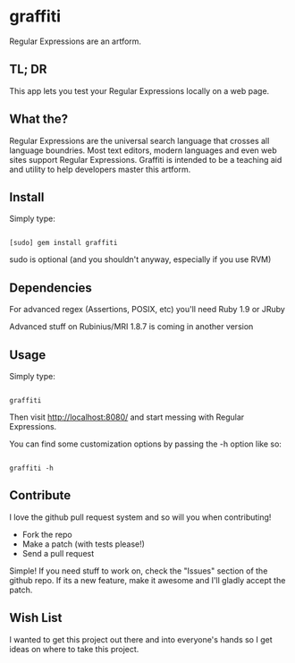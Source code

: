 # graffiti

Regular Expressions are an artform.

## TL; DR

This app lets you test your Regular Expressions locally on a web page.

## What the?

Regular Expressions are the universal search language that crosses
all language boundries. Most text editors, modern languages and
even web sites support Regular Expressions.  Graffiti is intended
to be a teaching aid and utility to help developers master this
artform.

## Install

Simply type:

<pre><code>
[sudo] gem install graffiti
</code></pre>

sudo is optional (and you shouldn't anyway, especially if you use RVM)

## Dependencies

For advanced regex (Assertions, POSIX, etc) you'll need Ruby 1.9 or JRuby

Advanced stuff on Rubinius/MRI 1.8.7 is coming in another version

## Usage

Simply type:

<pre><code>
graffiti
</code></pre>

Then visit [http://localhost:8080/](http://localhost:8080/) and
start messing with Regular Expressions.

You can find some customization options by passing the -h option like so:

<pre><code>
graffiti -h
</code></pre>

## Contribute

I love the github pull request system and so will you when contributing!

* Fork the repo
* Make a patch (with tests please!)
* Send a pull request

Simple! If you need stuff to work on, check the "Issues" section of the
github repo.  If its a new feature, make it awesome and I'll gladly accept
the patch.

## Wish List

I wanted to get this project out there and into everyone's hands
so I get ideas on where to take this project.
